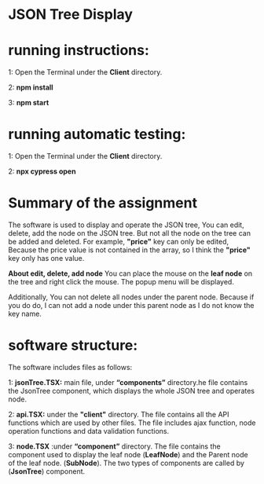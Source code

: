 # JSON Tree Display
# running instructions:

1: Open the Terminal under the **Client** directory.

2: **npm install**

3: **npm start**

# running automatic testing:

1: Open the Terminal under the **Client** directory.

2: **npx cypress open**

# Summary of the assignment

The software is used to display and operate the JSON tree, You can edit, delete, add the node on the JSON tree.
But not all the node on the tree can be added and deleted. For example, **"price"** key can only be edited, Because 
the price value is not contained in the array, so I think the **"price"** key only has one value.

**About edit, delete, add node**
You can place the mouse on the **leaf node** on the tree and right click the mouse. The popup menu will be displayed.

Additionally, You can not delete all nodes under the parent node. Because if you do do, I can not add a node under this parent node as I do not know the
key name.

# software structure: #

The software includes files as follows:

1: **jsonTree.TSX:** main file, under **“components”** directory.he file contains the JsonTree component, which displays the whole JSON tree and operates node.

2:  **api.TSX:** under the **"client"** directory. The file contains all the API functions which are used by other files. The file includes ajax function, node operation functions and data validation functions.

3: **node.TSX** :under **“component”** directory.
The file contains the component used to display the leaf node (**LeafNode**) and the Parent node of the leaf node.
(**SubNode**). The two types of components are called by (**JsonTree**) component.



